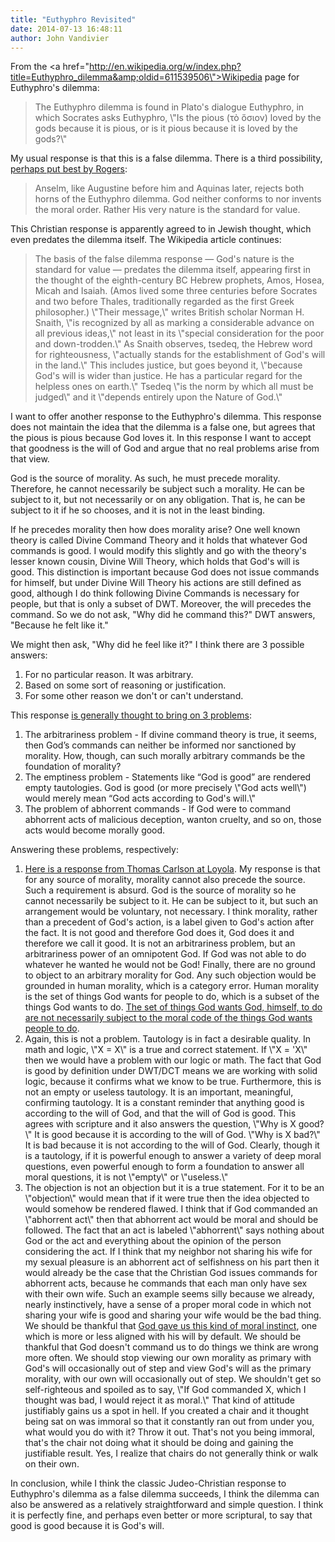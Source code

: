 ```yaml
---
title: "Euthyphro Revisited"
date: 2014-07-13 16:48:11
author: John Vandivier
---
```




From the <a href=\"http://en.wikipedia.org/w/index.php?title=Euthyphro_dilemma&amp;oldid=611539506\">Wikipedia page for Euthyphro's dilemma</a>:
<blockquote>The Euthyphro dilemma is found in Plato's dialogue Euthyphro, in which Socrates asks Euthyphro, \"Is the pious (τὸ ὅσιον) loved by the gods because it is pious, or is it pious because it is loved by the gods?\"</blockquote>
My usual response is that this is a false dilemma. There is a third possibility, <a href=\"http://en.wikipedia.org/w/index.php?title=Euthyphro_dilemma&amp;oldid=611539506#False_dilemma_response\">perhaps put best by Rogers</a>:
<blockquote>Anselm, like Augustine before him and Aquinas later, rejects both horns of the Euthyphro dilemma. God neither conforms to nor invents the moral order. Rather His very nature is the standard for value.</blockquote>
This Christian response is apparently agreed to in Jewish thought, which even predates the dilemma itself. The Wikipedia article continues:
<blockquote>The basis of the false dilemma response — God's nature is the standard for value — predates the dilemma itself, appearing first in the thought of the eighth-century BC Hebrew prophets, Amos, Hosea, Micah and Isaiah. (Amos lived some three centuries before Socrates and two before Thales, traditionally regarded as the first Greek philosopher.) \"Their message,\" writes British scholar Norman H. Snaith, \"is recognized by all as marking a considerable advance on all previous ideas,\" not least in its \"special consideration for the poor and down-trodden.\" As Snaith observes, tsedeq, the Hebrew word for righteousness, \"actually stands for the establishment of God's will in the land.\" This includes justice, but goes beyond it, \"because God's will is wider than justice. He has a particular regard for the helpless ones on earth.\" Tsedeq \"is the norm by which all must be judged\" and it \"depends entirely upon the Nature of God.\"</blockquote>
I want to offer another response to the Euthyphro's dilemma. This response does not maintain the idea that the dilemma is a false one, but agrees that the pious is pious because God loves it. In this response I want to accept that goodness is the will of God and argue that no real problems arise from that view.

God is the source of morality. As such, he must precede morality. Therefore, he cannot necessarily be subject such a morality. He can be subject to it, but not necessarily or on any obligation. That is, he can be subject to it if he so chooses, and it is not in the least binding.

If he precedes morality then how does morality arise? One well known theory is called Divine Command Theory and it holds that whatever God commands is good. I would modify this slightly and go with the theory's lesser known cousin, Divine Will Theory, which holds that God's will is good. This distinction is important because God does not issue commands for himself, but under Divine Will Theory his actions are still defined as good, although I do think following Divine Commands is necessary for people, but that is only a subset of DWT. Moreover, the will precedes the command. So we do not ask, \"Why did he command this?\" DWT answers, \"Because he felt like it.\"

We might then ask, \"Why did he feel like it?\" I think there are 3 possible answers:
<ol>
	<li>For no particular reason. It was arbitrary.</li>
	<li>Based on some sort of reasoning or justification.</li>
	<li>For some other reason we don't or can't understand.</li>
</ol>
This response <a href=\"http://www.philosophyofreligion.info/christian-ethics/divine-command-theory/\">is generally thought to bring on 3 problems</a>:
<ol>
	<li>The arbitrariness problem - If divine command theory is true, it seems, then God’s commands can neither be informed nor sanctioned by morality. How, though, can such morally arbitrary commands be the foundation of morality?</li>
	<li>The emptiness problem - Statements like “God is good” are rendered empty tautologies. God is good (or more precisely \"God acts well\") would merely mean “God acts according to God's will.\"</li>
	<li>The problem of abhorrent commands - If God were to command abhorrent acts of malicious deception, wanton cruelty, and so on, those acts would become morally good.</li>
</ol>
Answering these problems, respectively:
<ol>
	<li><a href=\"http://journals.cambridge.org/action/displayAbstract?fromPage=online&amp;aid=8731651&amp;fileId=S003441251100031X\">Here is a response from Thomas Carlson at Loyola</a>. My response is that for any source of morality, morality cannot also precede the source. Such a requirement is absurd. God is the source of morality so he cannot necessarily be subject to it. He can be subject to it, but such an arrangement would be voluntary, not necessary. I think morality, rather than a precedent of God's action, is a label given to God's action after the fact. It is not good and therefore God does it, God does it and therefore we call it good. It is not an arbitrariness problem, but an arbitrariness power of an omnipotent God. If God was not able to do whatever he wanted he would not be God! Finally, there are no ground to object to an arbitrary morality for God. Any such objection would be grounded in human morality, which is a category error. Human morality is the set of things God wants for people to do, which is a subset of the things God wants to do. <a href=\"http://biblehub.com/isaiah/55-8.htm\">The set of things God wants God, himself, to do are not necessarily subject to the moral code of the things God wants people to do</a>.</li>
	<li>Again, this is not a problem. Tautology is in fact a desirable quality. In math and logic, \"X = X\" is a true and correct statement. If \"X = 'X\" then we would have a problem with our logic or math. The fact that God is good by definition under DWT/DCT means we are working with solid logic, because it confirms what we know to be true. Furthermore, this is not an empty or useless tautology. It is an important, meaningful, confirming tautology. It is a constant reminder that anything good is according to the will of God, and that the will of God is good. This agrees with scripture and it also answers the question, \"Why is X good?\" It is good because it is according to the will of God. \"Why is X bad?\" It is bad because it is not according to the will of God. Clearly, though it is a tautology, if it is powerful enough to answer a variety of deep moral questions, even powerful enough to form a foundation to answer all moral questions, it is not \"empty\" or \"useless.\"</li>
	<li>The objection is not an objection but it is a true statement. For it to be an \"objection\" would mean that if it were true then the idea objected to would somehow be rendered flawed. I think that if God commanded an \"abhorrent act\" then that abhorrent act would be moral and should be followed. The fact that an act is labeled \"abhorrent\" says nothing about God or the act and everything about the opinion of the person considering the act. If I think that my neighbor not sharing his wife for my sexual pleasure is an abhorrent act of selfishness on his part then it would already be the case that the Christian God issues commands for abhorrent acts, because he commands that each man only have sex with their own wife. Such an example seems silly because we already, nearly instinctively, have a sense of a proper moral code in which not sharing your wife is good and sharing your wife would be the bad thing. We should be thankful that <a href=\"http://biblehub.com/romans/2-15.htm\">God gave us this kind of moral instinct</a>, one which is more or less aligned with his will by default. We should be thankful that God doesn't command us to do things we think are wrong more often. We should stop viewing our own morality as primary with God's will occasionally out of step and view God's will as the primary morality, with our own will occasionally out of step. We shouldn't get so self-righteous and spoiled as to say, \"If God commanded X, which I thought was bad, I would reject it as moral.\" That kind of attitude justifiably gains us a spot in hell. If you created a chair and it thought being sat on was immoral so that it constantly ran out from under you, what would you do with it? Throw it out. That's not you being immoral, that's the chair not doing what it should be doing and gaining the justifiable result. Yes, I realize that chairs do not generally think or walk on their own.</li>
</ol>
In conclusion, while I think the classic Judeo-Christian response to Euthyphro's dilemma as a false dilemma succeeds, I think the dilemma can also be answered as a relatively straightforward and simple question. I think it is perfectly fine, and perhaps even better or more scriptural, to say that good is good because it is God's will.